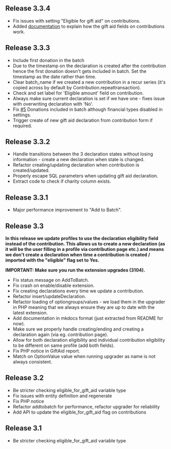 ## Release 3.3.4

* Fix issues with setting "Eligible for gift aid" on contributions.
* Added [documentation](../contributions.md) to explain how the gift aid fields on contributions work.

## Release 3.3.3

* Include first donation in the batch
* Due to the timestamp on the declaration is created after the contribution hence the first donation doesn't gets included in batch. Set the timestamp as the date rather than time.
* Clear batch_name if we created a new contribution in a recur series (it's copied across by default by Contribution.repeattransaction).
* Check and set label for 'Eligible amount' field on contribution.
* Always make sure current declaration is set if we have one - fixes issue with overwriting declaration with 'No'.
* Fix [#5](https://github.com/mattwire/uk.co.compucorp.civicrm.giftaid/issues/5) Donations included in batch although financial types disabled in settings.
* Trigger create of new gift aid declaration from contribution form if required.

## Release 3.3.2

* Handle transitions between the 3 declaration states without losing information - create a new declaration when state is changed.
* Refactor creating/updating declaration when contribution is created/updated.
* Properly escape SQL parameters when updating gift aid declaration.
* Extract code to check if charity column exists.

## Release 3.3.1

* Major performance improvement to "Add to Batch".

## Release 3.3
**In this release we update profiles to use the declaration eligibility field instead of the contribution.
This allows us to create a new declaration (as it will be the user filling in a profile via contribution page etc.)
 and means we don't create a declaration when time a contribution is created / imported with the "eligible" flag set to Yes.**

**IMPORTANT: Make sure you run the extension upgrades (3104).**

* Fix status message on AddToBatch.
* Fix crash on enable/disable extension.
* Fix creating declarations every time we update a contribution.
* Refactor insert/updateDeclaration.
* Refactor loading of optiongroups/values - we load them in the upgrader in PHP meaning that we always ensure they are up to date with the latest extension.
* Add documentation in mkdocs format (just extracted from README for now).
* Make sure we properly handle creating/ending and creating a declaration again (via eg. contribution page).
* Allow for both declaration eligibility and individual contribution eligibility to be different on same profile (add both fields).
* Fix PHP notice in GiftAid report.
* Match on OptionValue value when running upgrader as name is not always consistent.

## Release 3.2
* Be stricter checking eligible_for_gift_aid variable type
* Fix issues with entity definition and regenerate
* Fix PHP notice
* Refactor addtobatch for performance, refactor upgrader for reliability
* Add API to update the eligible_for_gift_aid flag on contributions

## Release 3.1
* Be stricter checking eligible_for_gift_aid variable type


